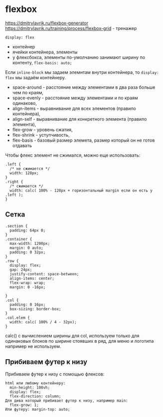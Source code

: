 # flexbox
https://dmitrylavrik.ru/flexbox-generator  
https://dmitrylavrik.ru/training/process/flexbox-grid - тренажер

`display: flex`
- контейнер
- ячейки контейнера, элементы
- у флексбокса, элементы по-умолчанию занимают ширину по контенту, `flex-basis: auto;`

Если `inline-block` мы задаем элемнтам внутри контейнера, то `display: flex` мы задаём контейнеру.

- space-around - расстояние между элементами в два раза больше чем по краям,
- space-evenly - расстояние между элементами и по краям одинаково,
- align-items - выравнивание для всех элементов (правило контейнера),
- align-self - выравнивание для конкретного элемента (правило элемента),
- flex-grow - уровень сжатия,
- flex-shrink - уступчивость,
- flex-basis - базовый размер элемета, размер который он не готов отдавать

Чтобы флекс элемент не сжимался, можно еще использовать:

    .left {
      /* не сжимается */
      width: 128px;
    }
    .right {
      /* сжимается */
      width: calc( 100% - 128px + горизонтальный margin если он есть у .left );
    }

## Сетка

    .section {
      padding: 64px 0;
    }
    .container {
      max-width: 1200px;
      margin: 0 auto;
      padding: 0 32px;
    }
    .row {
      display: flex;
      gap: 24px;
      justify-content: space-between;
      align-items: center;
      flex-wrap: wrap;
      margin: 0 -16px;

    }
    .col {
      padding: 0 16px;
      box-sizing: border-box;
    }
    .col.elem {
      width: calc( 100% / 4 - 32px);
    }

calc() с вычмслением ширины для col, используем только для одинаковых блоков по ширине стоявших в ряд, для меню и логотипа например не используем.

## Прибиваем футер к низу
Прибиваем футер к низу с помощью флексов:

    html или любому контейнеру:
      min-height: 100vh;
      display: flex;
      flex-direction: column;
    Для дива который прибивает футер к низу, например main:
      flex-grow: 1;
    Или футеру: margin-top: auto;
